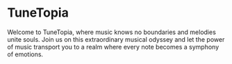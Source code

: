 # TuneTopia
Welcome to TuneTopia, where music knows no boundaries and melodies unite souls. Join us on this extraordinary musical odyssey and let the power of music transport you to a realm where every note becomes a symphony of emotions.
